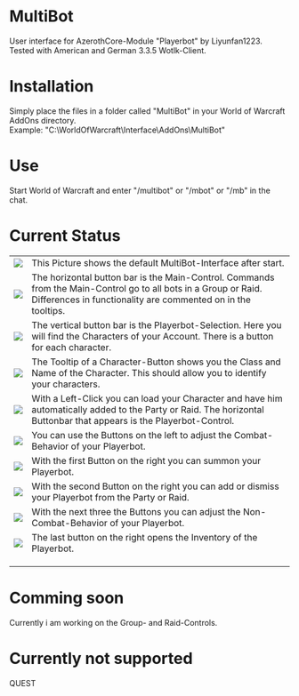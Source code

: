 # MultiBot
User interface for AzerothCore-Module "Playerbot" by Liyunfan1223.<br>
Tested with American and German 3.3.5 Wotlk-Client.
# Installation
Simply place the files in a folder called "MultiBot" in your World of Warcraft AddOns directory.<br>
Example: "C:\WorldOfWarcraft\Interface\AddOns\MultiBot"
# Use
Start World of Warcraft and enter "/multibot" or "/mbot" or "/mb" in the chat.
# Current Status
<table>
  <tr>
    <td><img src="https://github.com/Macx-Lio/MultiBot/blob/main/Screenshots/Handout-00-Start.png"></td>
    <td>
      This Picture shows the default MultiBot-Interface after start.
    </td>
  </tr>
  <tr>
    <td><img src="https://github.com/Macx-Lio/MultiBot/blob/main/Screenshots/Handout-00-Main-Control.png"></td>
    <td>
      The horizontal button bar is the Main-Control.
      Commands from the Main-Control go to all bots in a Group or Raid.
      Differences in functionality are commented on in the tooltips.
    </td>
  </tr>
  <tr>
    <td><img src="https://github.com/Macx-Lio/MultiBot/blob/main/Screenshots/Handout-00-Playerbots.png"></td>
    <td>
      The vertical button bar is the Playerbot-Selection.
      Here you will find the Characters of your Account.
      There is a button for each character.
    </td>
  </tr>
  <tr>
    <td><img src="https://github.com/Macx-Lio/MultiBot/blob/main/Screenshots/Handout-00-Character-Info.png"></td>
    <td>
      The Tooltip of a Character-Button shows you the Class and Name of the Character.
      This should allow you to identify your characters.
    </td>
  </tr>
  <tr>
    <td><img src="https://github.com/Macx-Lio/MultiBot/blob/main/Screenshots/Handout-01-Playerbot-Online.png"></td>
    <td>
      With a Left-Click you can load your Character and have him automatically added to the Party or Raid.
      The horizontal Buttonbar that appears is the Playerbot-Control.
    </td>
  </tr>
  <tr>
    <td><img src="https://github.com/Macx-Lio/MultiBot/blob/main/Screenshots/Handout-01-Combat-Behaviour.png"></td>
    <td>
      You can use the Buttons on the left to adjust the Combat-Behavior of your Playerbot.
    </td>
  </tr>
  <tr>
    <td><img src="https://github.com/Macx-Lio/MultiBot/blob/main/Screenshots/Handout-01-Summon.png"></td>
    <td>
      With the first Button on the right you can summon your Playerbot.
    </td>
  </tr>
  <tr>
    <td><img src="https://github.com/Macx-Lio/MultiBot/blob/main/Screenshots/Handout-01-Group-And-Ungroup.png"></td>
    <td>
      With the second Button on the right you can add or dismiss your Playerbot from the Party or Raid.
    </td>
  </tr>
  <tr>
    <td><img src="https://github.com/Macx-Lio/MultiBot/blob/main/Screenshots/Handout-01-Non-Combat-Behaviour.png"></td>
    <td>
      With the next three the Buttons you can adjust the Non-Combat-Behavior of your Playerbot.
    </td>
  </tr>
  <tr>
    <td><img src="https://github.com/Macx-Lio/MultiBot/blob/main/Screenshots/Handout-01-Inventory.png"></td>
    <td>
      The last button on the right opens the Inventory of the Playerbot.
    </td>
  </tr>
  <tr>
    <td></td>
    <td></td>
  </tr>
  <tr>
    <td></td>
    <td></td>
  </tr>
  <tr>
    <td></td>
    <td></td>
  </tr>
</table>

# Comming soon
Currently i am working on the Group- and Raid-Controls.

# Currently not supported
QUEST
